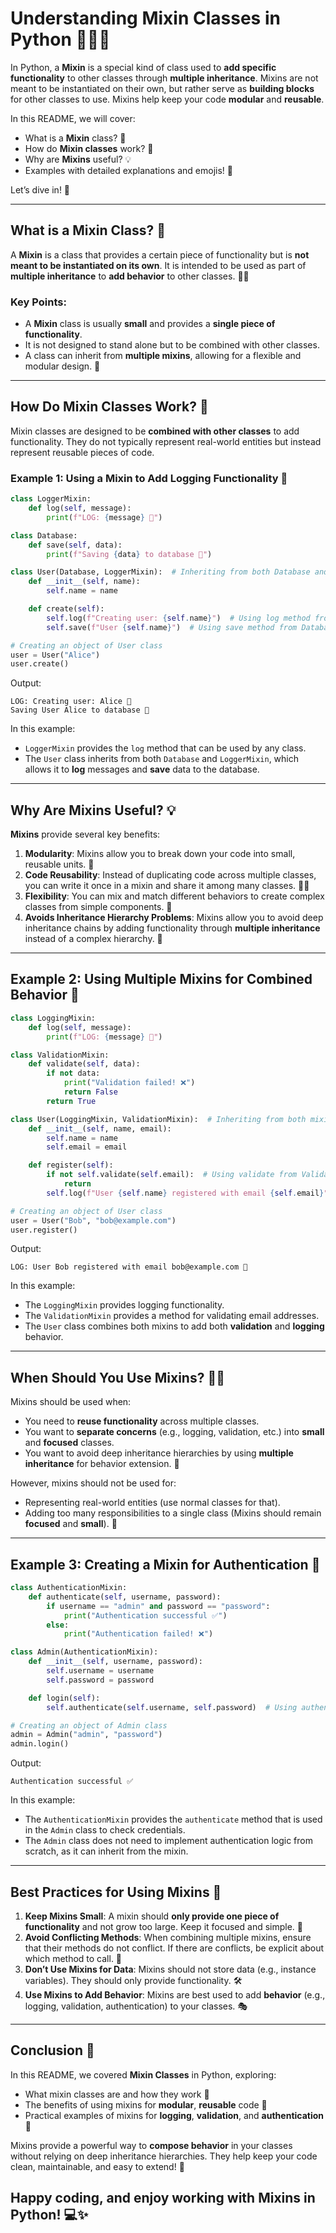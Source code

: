 
# Understanding Mixin Classes in Python 🧑‍💻🐍

In Python, a **Mixin** is a special kind of class used to **add specific functionality** to other classes through **multiple inheritance**. Mixins are not meant to be instantiated on their own, but rather serve as **building blocks** for other classes to use. Mixins help keep your code **modular** and **reusable**.

In this README, we will cover:
- What is a **Mixin** class? 🤔
- How do **Mixin classes** work? 🧩
- Why are **Mixins** useful? 💡
- Examples with detailed explanations and emojis! 🎨

Let’s dive in! 🎉

---

## What is a Mixin Class? 🤔

A **Mixin** is a class that provides a certain piece of functionality but is **not meant to be instantiated on its own**. It is intended to be used as part of **multiple inheritance** to **add behavior** to other classes. 🧑‍💻

### Key Points:
- A **Mixin** class is usually **small** and provides a **single piece of functionality**.
- It is not designed to stand alone but to be combined with other classes.
- A class can inherit from **multiple mixins**, allowing for a flexible and modular design. 🌟

---

## How Do Mixin Classes Work? 🧩

Mixin classes are designed to be **combined with other classes** to add functionality. They do not typically represent real-world entities but instead represent reusable pieces of code.

### Example 1: Using a Mixin to Add Logging Functionality 📝

```python
class LoggerMixin:
    def log(self, message):
        print(f"LOG: {message} 📜")

class Database:
    def save(self, data):
        print(f"Saving {data} to database 💾")

class User(Database, LoggerMixin):  # Inheriting from both Database and LoggerMixin
    def __init__(self, name):
        self.name = name

    def create(self):
        self.log(f"Creating user: {self.name}")  # Using log method from Mixin
        self.save(f"User {self.name}")  # Using save method from Database

# Creating an object of User class
user = User("Alice")
user.create()
```

Output:
```
LOG: Creating user: Alice 📜
Saving User Alice to database 💾
```

In this example:
- `LoggerMixin` provides the `log` method that can be used by any class.
- The `User` class inherits from both `Database` and `LoggerMixin`, which allows it to **log** messages and **save** data to the database.

---

## Why Are Mixins Useful? 💡

**Mixins** provide several key benefits:
1. **Modularity**: Mixins allow you to break down your code into small, reusable units. 🔄
2. **Code Reusability**: Instead of duplicating code across multiple classes, you can write it once in a mixin and share it among many classes. 🧑‍💻
3. **Flexibility**: You can mix and match different behaviors to create complex classes from simple components. 🔀
4. **Avoids Inheritance Hierarchy Problems**: Mixins allow you to avoid deep inheritance chains by adding functionality through **multiple inheritance** instead of a complex hierarchy. 🌲

---

## Example 2: Using Multiple Mixins for Combined Behavior 🔄

```python
class LoggingMixin:
    def log(self, message):
        print(f"LOG: {message} 📜")

class ValidationMixin:
    def validate(self, data):
        if not data:
            print("Validation failed! ❌")
            return False
        return True

class User(LoggingMixin, ValidationMixin):  # Inheriting from both mixins
    def __init__(self, name, email):
        self.name = name
        self.email = email

    def register(self):
        if not self.validate(self.email):  # Using validate from ValidationMixin
            return
        self.log(f"User {self.name} registered with email {self.email}")  # Using log from LoggingMixin

# Creating an object of User class
user = User("Bob", "bob@example.com")
user.register()
```

Output:
```
LOG: User Bob registered with email bob@example.com 📜
```

In this example:
- The `LoggingMixin` provides logging functionality.
- The `ValidationMixin` provides a method for validating email addresses.
- The `User` class combines both mixins to add both **validation** and **logging** behavior.

---

## When Should You Use Mixins? 🤷‍♂️

Mixins should be used when:
- You need to **reuse functionality** across multiple classes.
- You want to **separate concerns** (e.g., logging, validation, etc.) into **small** and **focused** classes.
- You want to avoid deep inheritance hierarchies by using **multiple inheritance** for behavior extension. 🔄

However, mixins should not be used for:
- Representing real-world entities (use normal classes for that).
- Adding too many responsibilities to a single class (Mixins should remain **focused** and **small**). 🧩

---

## Example 3: Creating a Mixin for Authentication 🔐

```python
class AuthenticationMixin:
    def authenticate(self, username, password):
        if username == "admin" and password == "password":
            print("Authentication successful ✅")
        else:
            print("Authentication failed! ❌")

class Admin(AuthenticationMixin):
    def __init__(self, username, password):
        self.username = username
        self.password = password

    def login(self):
        self.authenticate(self.username, self.password)  # Using authenticate from Mixin

# Creating an object of Admin class
admin = Admin("admin", "password")
admin.login()
```

Output:
```
Authentication successful ✅
```

In this example:
- The `AuthenticationMixin` provides the `authenticate` method that is used in the `Admin` class to check credentials.
- The `Admin` class does not need to implement authentication logic from scratch, as it can inherit from the mixin.

---

## Best Practices for Using Mixins 🌟

1. **Keep Mixins Small**: A mixin should **only provide one piece of functionality** and not grow too large. Keep it focused and simple. 🔨
2. **Avoid Conflicting Methods**: When combining multiple mixins, ensure that their methods do not conflict. If there are conflicts, be explicit about which method to call. 🚦
3. **Don’t Use Mixins for Data**: Mixins should not store data (e.g., instance variables). They should only provide functionality. 🛠️
4. **Use Mixins to Add Behavior**: Mixins are best used to add **behavior** (e.g., logging, validation, authentication) to your classes. 🎭

---

## Conclusion 🎉

In this README, we covered **Mixin Classes** in Python, exploring:
- What mixin classes are and how they work 🧩
- The benefits of using mixins for **modular**, **reusable** code 🔄
- Practical examples of mixins for **logging**, **validation**, and **authentication** 📝

Mixins provide a powerful way to **compose behavior** in your classes without relying on deep inheritance hierarchies. They help keep your code clean, maintainable, and easy to extend! 🚀

Happy coding, and enjoy working with **Mixins** in Python! 💻✨
---
